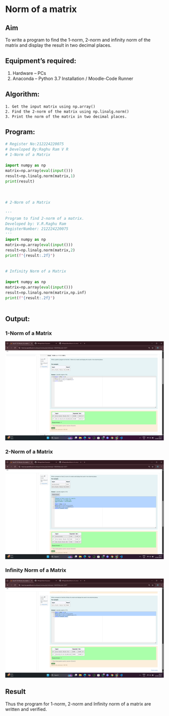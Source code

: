 # Norm of a matrix
## Aim
To write a program to find the 1-norm, 2-norm and infinity norm of the matrix and display the result in two decimal places.
## Equipment’s required:
1.	Hardware – PCs
2.	Anaconda – Python 3.7 Installation / Moodle-Code Runner
## Algorithm:
	1. Get the input matrix using np.array()   
    2. Find the 2-norm of the matrix using np.linalg.norm()
	3. Print the norm of the matrix in two decimal places.
## Program:
```Python
# Register No:212224220075
# Developed By:Raghu Ram V R
# 1-Norm of a Matrix

import numpy as np
matrix=np.array(eval(input()))
result=np.linalg.norm(matrix,1)
print(result)



# 2-Norm of a Matrix

'''
Program to find 2-norm of a matrix.
Developed by: V.R.Raghu Ram
RegisterNumber: 212224220075
'''
import numpy as np
matrix=np.array(eval(input()))
result=np.linalg.norm(matrix,2)
print(f"{result:.2f}")


# Infinity Norm of a Matrix

import numpy as np
matrix=np.array(eval(input()))
result=np.linalg.norm(matrix,np.inf)
print(f"{result:.2f}")



```
## Output:
### 1-Norm of a Matrix
![alt text](<Screenshot (63).png>)


### 2-Norm of a Matrix

![alt text](<Screenshot (64).png>)

### Infinity Norm of a Matrix

![alt text](<Screenshot (65).png>)

## Result
Thus the program for 1-norm, 2-norm and Infinity norm of a matrix are written and verified.
